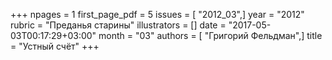 +++
npages = 1
first_page_pdf = 5
issues = [ "2012_03",]
year = "2012"
rubric = "Преданья старины"
illustrators = []
date = "2017-05-03T00:17:29+03:00"
month = "03"
authors = [ "Григорий Фельдман",]
title = "Устный счёт"
+++
